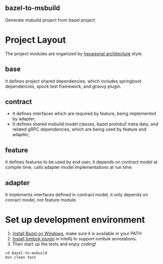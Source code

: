 bazel-to-msbuild
----------------

Generate msbuild project from bazel project

# Project Layout
The project modules are organized by [hexagonal architecture](https://en.wikipedia.org/wiki/Hexagonal_architecture_(software)) style.
## base
It defines project shared dependencies, which includes springboot dependencies, spock test framework, and groovy plugin.
## contract
* It defines interfaces which are required by feature, being implemented by adapter;
* It defines shared msbuild model classes, bazel protobuf meta data, and related gRPC dependencies, which are being used by feature and adapter;
## feature
It defines features to be used by end user, it depends on contract model at compile time, calls adapter model implementations at run time.
## adapter
It implements interfaces defined in contract model, it only depends on conract model, not feature module.

# Set up development environment 
1. [Install Bazel on Windows](https://docs.bazel.build/versions/master/install-windows.html), make sure it is available in your PATH
1. [Install lombok plugin](https://stackoverflow.com/questions/41161076/adding-lombok-plugin-to-intellij-project ) in intellij to support lombok annotations.
1. Then start up the tests and enjoy coding!
```
cd bazel-to-msbuild
mvn clean test
```
